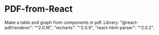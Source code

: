 # PDF-from-React
Make a table and graph from components in pdf. 
Library: 
"@react-pdf/renderer": "^2.0.16", 
"recharts": "^2.0.9", 
"react-html-parser": "^2.0.2".
